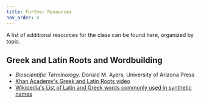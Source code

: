 ```yaml
---
title: Further Resources
nav_order: 4
---
```


A list of additional resources for the class can be found here, organized by topic.

## Greek and Latin Roots and Wordbuilding

- *Bioscientific Terminology*. Donald M. Ayers, University of Arizona Press
- [Khan Academy's Greek and Latin Roots video](https://www.khanacademy.org/ela/cc-4th-reading-vocab/x5ea2e43787f7791b:cc-4th-superheroes/x5ea2e43787f7791b:applying-vocabulary-knowledge/v/latin-and-greek-roots-and-affixes-reading) 
- [Wikipedia's List of Latin and Greek words commonly used in synthetic names](https://en.wikipedia.org/wiki/List_of_Latin_and_Greek_words_commonly_used_in_systematic_names)
